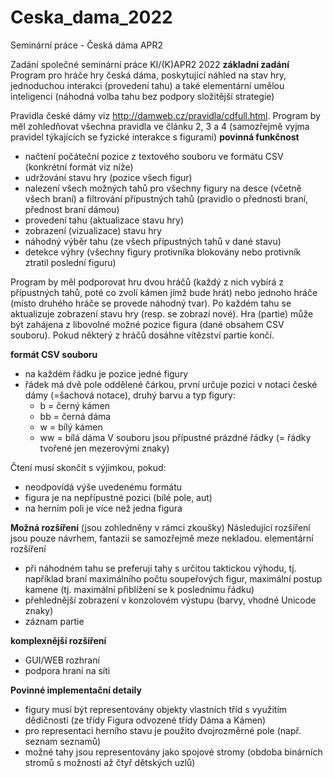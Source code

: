 # Ceska_dama_2022
Seminární práce - Česká dáma APR2 

Zadání společné seminární práce KI/(K)APR2 2022
**základní zadání**
Program pro hráče hry česká dáma, poskytující náhled na stav hry, jednoduchou interakci (provedení tahu) a také elementární umělou inteligenci (náhodná volba tahu bez podpory složitější strategie)

Pravidla české dámy viz  http://damweb.cz/pravidla/cdfull.html. Program by měl zohledňovat všechna pravidla ve článku 2, 3 a 4 (samozřejmě vyjma pravidel týkajících se fyzické interakce s figurami)
**povinná funkčnost**
- načtení počáteční pozice z textového souboru ve formátu CSV (konkrétní formát viz níže)
- udržování stavu hry (pozice všech figur)
- nalezení všech možných tahů pro všechny figury na desce (včetně všech braní) a filtrování přípustných tahů (pravidlo o přednosti braní, přednost braní dámou)
- provedení tahu (aktualizace stavu hry)
- zobrazení (vizualizace) stavu hry
- náhodný výběr tahu (ze všech přípustných tahů v dané stavu)
- detekce výhry (všechny figury protivníka blokovány nebo protivník ztratil poslední figuru)

Program by měl podporovat hru dvou hráčů (každý z nich vybírá z přípustných tahů, poté co zvolí kámen jímž bude hrát) nebo jednoho hráče (místo druhého hráče se provede náhodný tvar). Po každém tahu se aktualizuje zobrazení stavu hry (resp. se zobrazí nové). Hra (partie) může být zahájena z libovolné možné pozice figura (dané obsahem CSV souboru). Pokud některý z hráčů dosáhne vítězství partie končí.

**formát CSV souboru**
- na každém řádku je pozice jedné figury
- řádek má dvě pole oddělené čárkou, první určuje pozici v notaci české dámy (=šachová notace), druhý barvu a typ figury:
	- b = černý kámen
	- bb = černá dáma
	- w = bílý kámen
	- ww = bílá dáma
V souboru jsou přípustné prázdné řádky (= řádky tvořené jen mezerovými znaky)

Čtení musí skončit s výjimkou, pokud:
- neodpovídá výše uvedenému formátu
- figura je na nepřípustné pozici (bílé pole, aut)
- na herním poli je více než jedna figura

**Možná rozšíření** (jsou zohledněny v rámci zkoušky)
Následující rozšíření jsou pouze návrhem, fantazii se samozřejmě meze nekladou.
elementární rozšíření
- při náhodném tahu se preferují tahy s určitou taktickou výhodu, tj. například braní maximálního počtu soupeřových figur,  maximální postup kamene (tj. maximální přiblížení se k poslednímu řádku)
- přehlednější zobrazení v konzolovém výstupu (barvy,  vhodné Unicode znaky)
- záznam partie

**komplexnější rozšíření**
- GUI/WEB rozhraní
- podpora hraní na síti

**Povinné implementační detaily**
- figury musí být representovány objekty vlastních tříd s využitím dědičnosti (ze třídy Figura odvozené třídy Dáma a Kámen)
- pro representaci herního stavu je použito dvojrozměrné pole (např. seznam seznamů)
- možné tahy jsou representovány jako spojové stromy (obdoba binárních stromů s možností až čtyř dětských uzlů)
